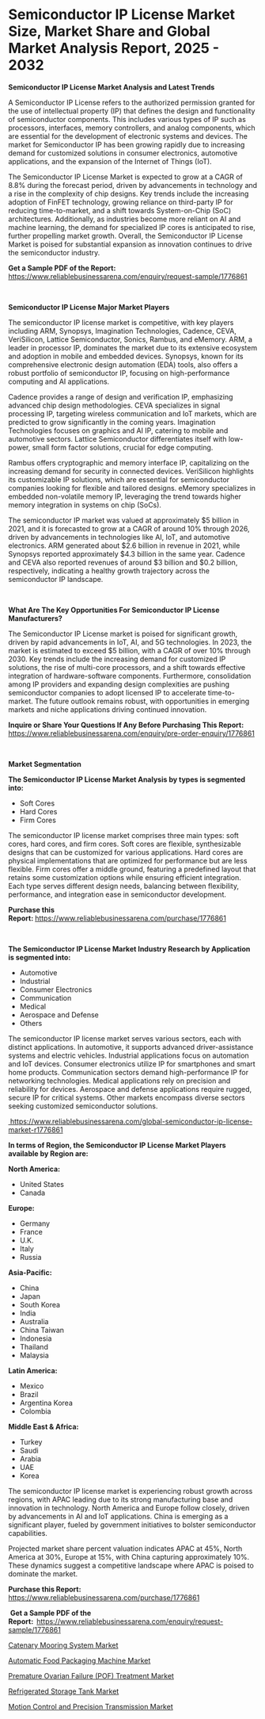 <p><h1>Semiconductor IP License Market Size, Market Share and Global Market Analysis Report, 2025 - 2032</h1></p><p><strong>Semiconductor IP License Market Analysis and Latest Trends</strong></p>
<p><p>A Semiconductor IP License refers to the authorized permission granted for the use of intellectual property (IP) that defines the design and functionality of semiconductor components. This includes various types of IP such as processors, interfaces, memory controllers, and analog components, which are essential for the development of electronic systems and devices. The market for Semiconductor IP has been growing rapidly due to increasing demand for customized solutions in consumer electronics, automotive applications, and the expansion of the Internet of Things (IoT).</p><p>The Semiconductor IP License Market is expected to grow at a CAGR of 8.8% during the forecast period, driven by advancements in technology and a rise in the complexity of chip designs. Key trends include the increasing adoption of FinFET technology, growing reliance on third-party IP for reducing time-to-market, and a shift towards System-on-Chip (SoC) architectures. Additionally, as industries become more reliant on AI and machine learning, the demand for specialized IP cores is anticipated to rise, further propelling market growth. Overall, the Semiconductor IP License Market is poised for substantial expansion as innovation continues to drive the semiconductor industry.</p></p>
<p><strong>Get a Sample PDF of the Report:&nbsp;</strong> <a href="https://www.reliablebusinessarena.com/enquiry/request-sample/1776861?utm_campaign=2217&utm_medium=2&utm_source=Github&utm_content=ia&utm_term=25032025&utm_id=semiconductor-ip-license">https://www.reliablebusinessarena.com/enquiry/request-sample/1776861</a></p>
<p>&nbsp;</p>
<p><strong>Semiconductor IP License Major Market Players</strong></p>
<p><p>The semiconductor IP license market is competitive, with key players including ARM, Synopsys, Imagination Technologies, Cadence, CEVA, VeriSilicon, Lattice Semiconductor, Sonics, Rambus, and eMemory. ARM, a leader in processor IP, dominates the market due to its extensive ecosystem and adoption in mobile and embedded devices. Synopsys, known for its comprehensive electronic design automation (EDA) tools, also offers a robust portfolio of semiconductor IP, focusing on high-performance computing and AI applications.</p><p>Cadence provides a range of design and verification IP, emphasizing advanced chip design methodologies. CEVA specializes in signal processing IP, targeting wireless communication and IoT markets, which are predicted to grow significantly in the coming years. Imagination Technologies focuses on graphics and AI IP, catering to mobile and automotive sectors. Lattice Semiconductor differentiates itself with low-power, small form factor solutions, crucial for edge computing.</p><p>Rambus offers cryptographic and memory interface IP, capitalizing on the increasing demand for security in connected devices. VeriSilicon highlights its customizable IP solutions, which are essential for semiconductor companies looking for flexible and tailored designs. eMemory specializes in embedded non-volatile memory IP, leveraging the trend towards higher memory integration in systems on chip (SoCs).</p><p>The semiconductor IP market was valued at approximately $5 billion in 2021, and it is forecasted to grow at a CAGR of around 10% through 2026, driven by advancements in technologies like AI, IoT, and automotive electronics. ARM generated about $2.6 billion in revenue in 2021, while Synopsys reported approximately $4.3 billion in the same year. Cadence and CEVA also reported revenues of around $3 billion and $0.2 billion, respectively, indicating a healthy growth trajectory across the semiconductor IP landscape.</p></p>
<p>&nbsp;</p>
<p><strong>What Are The Key Opportunities For Semiconductor IP License Manufacturers?</strong></p>
<p><p>The Semiconductor IP License market is poised for significant growth, driven by rapid advancements in IoT, AI, and 5G technologies. In 2023, the market is estimated to exceed $5 billion, with a CAGR of over 10% through 2030. Key trends include the increasing demand for customized IP solutions, the rise of multi-core processors, and a shift towards effective integration of hardware-software components. Furthermore, consolidation among IP providers and expanding design complexities are pushing semiconductor companies to adopt licensed IP to accelerate time-to-market. The future outlook remains robust, with opportunities in emerging markets and niche applications driving continued innovation.</p></p>
<p><strong>Inquire or Share Your Questions If Any Before Purchasing This Report:</strong> <a href="https://www.reliablebusinessarena.com/enquiry/pre-order-enquiry/1776861?utm_campaign=2217&utm_medium=2&utm_source=Github&utm_content=ia&utm_term=25032025&utm_id=semiconductor-ip-license">https://www.reliablebusinessarena.com/enquiry/pre-order-enquiry/1776861</a></p>
<p>&nbsp;</p>
<p><strong>Market Segmentation</strong></p>
<p><strong>The Semiconductor IP License Market Analysis by types is segmented into:</strong></p>
<p><ul><li>Soft Cores</li><li>Hard Cores</li><li>Firm Cores</li></ul></p>
<p><p>The semiconductor IP license market comprises three main types: soft cores, hard cores, and firm cores. Soft cores are flexible, synthesizable designs that can be customized for various applications. Hard cores are physical implementations that are optimized for performance but are less flexible. Firm cores offer a middle ground, featuring a predefined layout that retains some customization options while ensuring efficient integration. Each type serves different design needs, balancing between flexibility, performance, and integration ease in semiconductor development.</p></p>
<p><strong>Purchase this Report:&nbsp;</strong><a href="https://www.reliablebusinessarena.com/purchase/1776861?utm_campaign=2217&utm_medium=2&utm_source=Github&utm_content=ia&utm_term=25032025&utm_id=semiconductor-ip-license">https://www.reliablebusinessarena.com/purchase/1776861</a></p>
<p>&nbsp;</p>
<p><strong>The Semiconductor IP License Market Industry Research by Application is segmented into:</strong></p>
<p><ul><li>Automotive</li><li>Industrial</li><li>Consumer Electronics</li><li>Communication</li><li>Medical</li><li>Aerospace and Defense</li><li>Others</li></ul></p>
<p><p>The semiconductor IP license market serves various sectors, each with distinct applications. In automotive, it supports advanced driver-assistance systems and electric vehicles. Industrial applications focus on automation and IoT devices. Consumer electronics utilize IP for smartphones and smart home products. Communication sectors demand high-performance IP for networking technologies. Medical applications rely on precision and reliability for devices. Aerospace and defense applications require rugged, secure IP for critical systems. Other markets encompass diverse sectors seeking customized semiconductor solutions.</p></p>
<p><a href="https://www.reliablebusinessarena.com/global-semiconductor-ip-license-market-r1776861?utm_campaign=2217&utm_medium=2&utm_source=Github&utm_content=ia&utm_term=25032025&utm_id=semiconductor-ip-license">&nbsp;https://www.reliablebusinessarena.com/global-semiconductor-ip-license-market-r1776861</a></p>
<p><strong>In terms of Region, the Semiconductor IP License Market Players available by Region are:</strong></p>
<p>
    <p> <strong> North America: </strong>
        <ul>
            <li>United States</li>
            <li>Canada</li>
        </ul>
        </p> 
    <p> <strong> Europe: </strong>
        <ul>
            <li>Germany</li>
            <li>France</li>
            <li>U.K.</li>
            <li>Italy</li>
            <li>Russia</li>
        </ul>
        </p> 
    <p> <strong> Asia-Pacific: </strong>
        <ul>
            <li>China</li>
            <li>Japan</li>
            <li>South Korea</li>
            <li>India</li>
            <li>Australia</li>
            <li>China Taiwan</li>
            <li>Indonesia</li>
            <li>Thailand</li>
            <li>Malaysia</li>
        </ul>
        </p> 
    <p> <strong> Latin America: </strong>
        <ul>
            <li>Mexico</li>
            <li>Brazil</li>
            <li>Argentina Korea</li>
            <li>Colombia</li>
        </ul>
        </p> 
    <p> <strong> Middle East & Africa: </strong>
        <ul>
            <li>Turkey</li>
            <li>Saudi</li>
            <li>Arabia</li>
            <li>UAE</li>
            <li>Korea</li>
        </ul>
    </p>
    </p>
<p><p>The semiconductor IP license market is experiencing robust growth across regions, with APAC leading due to its strong manufacturing base and innovation in technology. North America and Europe follow closely, driven by advancements in AI and IoT applications. China is emerging as a significant player, fueled by government initiatives to bolster semiconductor capabilities. </p><p>Projected market share percent valuation indicates APAC at 45%, North America at 30%, Europe at 15%, with China capturing approximately 10%. These dynamics suggest a competitive landscape where APAC is poised to dominate the market.</p></p>
<p><strong>Purchase this Report: </strong><a href="https://www.reliablebusinessarena.com/purchase/1776861?utm_campaign=2217&utm_medium=2&utm_source=Github&utm_content=ia&utm_term=25032025&utm_id=semiconductor-ip-license">https://www.reliablebusinessarena.com/purchase/1776861</a></p>
<p>&nbsp;<strong>Get a Sample PDF of the Report:&nbsp;&nbsp;</strong><a href="https://www.reliablebusinessarena.com/enquiry/request-sample/1776861?utm_campaign=2217&utm_medium=2&utm_source=Github&utm_content=ia&utm_term=25032025&utm_id=semiconductor-ip-license">https://www.reliablebusinessarena.com/enquiry/request-sample/1776861</a></p>
<p><strong></strong></p>
<p><p><a href="https://www.linkedin.com/pulse/global-perspective-catenary-mooring-system-market-aforecastcagr-opjtf?utm_campaign=2217&utm_medium=2&utm_source=Github&utm_content=ia&utm_term=25032025&utm_id=semiconductor-ip-license">Catenary Mooring System Market</a></p><p><a href="https://www.linkedin.com/pulse/automatic-food-packaging-machine-market-global-regional-analysis-4vbqf?utm_campaign=2217&utm_medium=2&utm_source=Github&utm_content=ia&utm_term=25032025&utm_id=semiconductor-ip-license">Automatic Food Packaging Machine Market</a></p><p><a href="https://github.com/miehldobin1w/Market-Research-Report-List-1/blob/main/premature-ovarian-failure-pof-treatment-market.md?utm_campaign=2217&utm_medium=2&utm_source=Github&utm_content=ia&utm_term=25032025&utm_id=semiconductor-ip-license">Premature Ovarian Failure (POF) Treatment Market</a></p><p><a href="https://www.linkedin.com/pulse/refrigerated-storage-tank-market-analysis-striking-cagr-jbtaf?utm_campaign=2217&utm_medium=2&utm_source=Github&utm_content=ia&utm_term=25032025&utm_id=semiconductor-ip-license">Refrigerated Storage Tank Market</a></p><p><a href="https://github.com/meenafadilkh/Market-Research-Report-List-1/blob/main/motion-control-and-precision-transmission-market.md?utm_campaign=2217&utm_medium=2&utm_source=Github&utm_content=ia&utm_term=25032025&utm_id=semiconductor-ip-license">Motion Control and Precision Transmission Market</a></p></p>